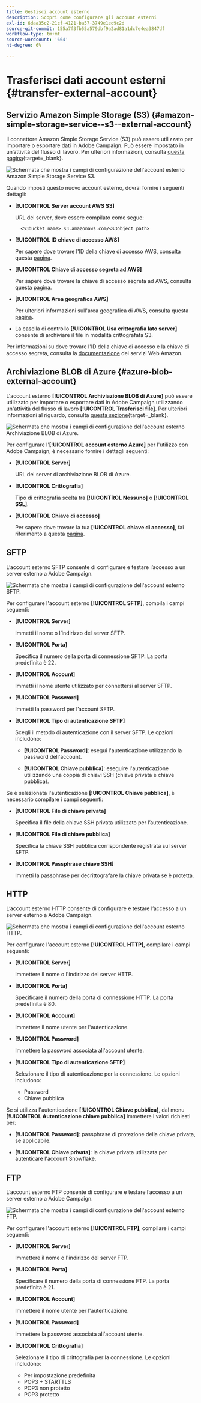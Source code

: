 ```yaml
---
title: Gestisci account esterno
description: Scopri come configurare gli account esterni
exl-id: 6daa35c2-21cf-4121-ba57-3749e1ed9c2d
source-git-commit: 155a7f3fb55a579dbf9a2ad81a1dc7e4ea3847df
workflow-type: tm+mt
source-wordcount: '664'
ht-degree: 6%

---
```


# Trasferisci dati account esterni {#transfer-external-account}

## Servizio Amazon Simple Storage (S3) {#amazon-simple-storage-service--s3--external-account}

Il connettore Amazon Simple Storage Service (S3) può essere utilizzato per importare o esportare dati in Adobe Campaign. Può essere impostato in un’attività del flusso di lavoro. Per ulteriori informazioni, consulta [questa pagina](https://experienceleague.adobe.com/it/docs/campaign-web/v8/wf/design-workflows/transfer-file){target=_blank}.

![Schermata che mostra i campi di configurazione dell&#39;account esterno Amazon Simple Storage Service S3.](assets/external-AWS.png)

Quando imposti questo nuovo account esterno, dovrai fornire i seguenti dettagli:

* **[!UICONTROL Server account AWS S3]**

  URL del server, deve essere compilato come segue:

  `  <S3bucket name>.s3.amazonaws.com/<s3object path>`

* **[!UICONTROL ID chiave di accesso AWS]**

  Per sapere dove trovare l&#39;ID della chiave di accesso AWS, consulta questa [pagina](https://docs.aws.amazon.com/general/latest/gr/aws-sec-cred-types.html#access-keys-and-secret-access-keys).

* **[!UICONTROL Chiave di accesso segreta ad AWS]**

  Per sapere dove trovare la chiave di accesso segreta ad AWS, consulta questa [pagina](https://aws.amazon.com/fr/blogs/security/wheres-my-secret-access-key/).

* **[!UICONTROL Area geografica AWS]**

  Per ulteriori informazioni sull&#39;area geografica di AWS, consulta questa [pagina](https://aws.amazon.com/about-aws/global-infrastructure/regions_az/).

* La casella di controllo **[!UICONTROL Usa crittografia lato server]** consente di archiviare il file in modalità crittografata S3.

Per informazioni su dove trovare l&#39;ID della chiave di accesso e la chiave di accesso segreta, consulta la [documentazione](https://docs.aws.amazon.com/general/latest/gr/aws-sec-cred-types.html#access-keys-and-secret-access-keys) dei servizi Web Amazon.

## Archiviazione BLOB di Azure {#azure-blob-external-account}

L&#39;account esterno **[!UICONTROL Archiviazione BLOB di Azure]** può essere utilizzato per importare o esportare dati in Adobe Campaign utilizzando un&#39;attività del flusso di lavoro **[!UICONTROL Trasferisci file]**. Per ulteriori informazioni al riguardo, consulta [questa sezione](https://experienceleague.adobe.com/it/docs/campaign-web/v8/wf/design-workflows/transfer-file){target=_blank}.

![Schermata che mostra i campi di configurazione dell&#39;account esterno Archiviazione BLOB di Azure.](assets/external-azure.png)

Per configurare l&#39;**[!UICONTROL account esterno Azure]** per l&#39;utilizzo con Adobe Campaign, è necessario fornire i dettagli seguenti:

* **[!UICONTROL Server]**

  URL del server di archiviazione BLOB di Azure.

* **[!UICONTROL Crittografia]**

  Tipo di crittografia scelta tra **[!UICONTROL Nessuno]** o **[!UICONTROL SSL]**.

* **[!UICONTROL Chiave di accesso]**

  Per sapere dove trovare la tua **[!UICONTROL chiave di accesso]**, fai riferimento a questa [pagina](https://docs.microsoft.com/en-us/azure/storage/common/storage-account-keys-manage?tabs=azure-portal).

## SFTP

L’account esterno SFTP consente di configurare e testare l’accesso a un server esterno a Adobe Campaign.

![Schermata che mostra i campi di configurazione dell&#39;account esterno SFTP.](assets/ext-account-sftp.png)

Per configurare l&#39;account esterno **[!UICONTROL SFTP]**, compila i campi seguenti:

* **[!UICONTROL Server]**

  Immetti il nome o l’indirizzo del server SFTP.

* **[!UICONTROL Porta]**

  Specifica il numero della porta di connessione SFTP. La porta predefinita è 22.

* **[!UICONTROL Account]**

  Immetti il nome utente utilizzato per connettersi al server SFTP.

* **[!UICONTROL Password]**

  Immetti la password per l’account SFTP.

* **[!UICONTROL Tipo di autenticazione SFTP]**

  Scegli il metodo di autenticazione con il server SFTP. Le opzioni includono:

   * **[!UICONTROL Password]**: esegui l&#39;autenticazione utilizzando la password dell&#39;account.

   * **[!UICONTROL Chiave pubblica]**: eseguire l&#39;autenticazione utilizzando una coppia di chiavi SSH (chiave privata e chiave pubblica).

Se è selezionata l&#39;autenticazione **[!UICONTROL Chiave pubblica]**, è necessario compilare i campi seguenti:

* **[!UICONTROL File di chiave privata]**

  Specifica il file della chiave SSH privata utilizzato per l’autenticazione.

* **[!UICONTROL File di chiave pubblica]**

  Specifica la chiave SSH pubblica corrispondente registrata sul server SFTP.

* **[!UICONTROL Passphrase chiave SSH]**

  Immetti la passphrase per decrittografare la chiave privata se è protetta.

## HTTP

L’account esterno HTTP consente di configurare e testare l’accesso a un server esterno a Adobe Campaign.

![Schermata che mostra i campi di configurazione dell&#39;account esterno HTTP.](assets/ext-account-http.png)

Per configurare l&#39;account esterno **[!UICONTROL HTTP]**, compilare i campi seguenti:

* **[!UICONTROL Server]**

  Immettere il nome o l&#39;indirizzo del server HTTP.

* **[!UICONTROL Porta]**

  Specificare il numero della porta di connessione HTTP. La porta predefinita è 80.

* **[!UICONTROL Account]**

  Immettere il nome utente per l&#39;autenticazione.

* **[!UICONTROL Password]**

  Immettere la password associata all&#39;account utente.

* **[!UICONTROL Tipo di autenticazione SFTP]**

  Selezionare il tipo di autenticazione per la connessione. Le opzioni includono:

   * Password
   * Chiave pubblica

Se si utilizza l&#39;autenticazione **[!UICONTROL Chiave pubblica]**, dal menu **[!UICONTROL Autenticazione chiave pubblica]** immettere i valori richiesti per:

* **[!UICONTROL Password]**: passphrase di protezione della chiave privata, se applicabile.

* **[!UICONTROL Chiave privata]**: la chiave privata utilizzata per autenticare l&#39;account Snowflake.



## FTP

L’account esterno FTP consente di configurare e testare l’accesso a un server esterno a Adobe Campaign.

![Schermata che mostra i campi di configurazione dell&#39;account esterno FTP.](assets/ext-account-ftp.png)

Per configurare l&#39;account esterno **[!UICONTROL FTP]**, compilare i campi seguenti:

* **[!UICONTROL Server]**

  Immettere il nome o l&#39;indirizzo del server FTP.

* **[!UICONTROL Porta]**

  Specificare il numero della porta di connessione FTP. La porta predefinita è 21.

* **[!UICONTROL Account]**

  Immettere il nome utente per l&#39;autenticazione.

* **[!UICONTROL Password]**

  Immettere la password associata all&#39;account utente.

* **[!UICONTROL Crittografia]**

  Selezionare il tipo di crittografia per la connessione. Le opzioni includono:

   * Per impostazione predefinita
   * POP3 + STARTTLS
   * POP3 non protetto
   * POP3 protetto
